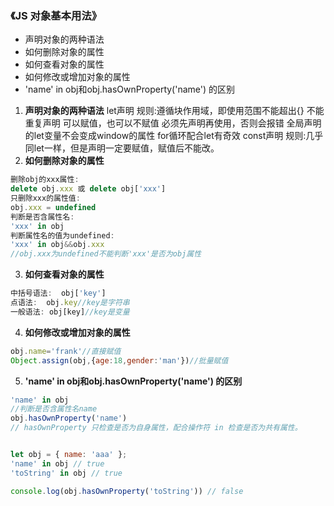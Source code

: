 ### 《JS 对象基本用法》
* 声明对象的两种语法
* 如何删除对象的属性
* 如何查看对象的属性
* 如何修改或增加对象的属性
* 'name' in obj和obj.hasOwnProperty('name') 的区别

1. **声明对象的两种语法**
let声明
规则:遵循块作用域，即使用范围不能超出{}
不能重复声明
可以赋值，也可以不赋值
必须先声明再使用，否则会报错
全局声明的let变量不会变成window的属性
for循环配合let有奇效
const声明
规则:几乎同let一样，但是声明一定要赋值，赋值后不能改。
2. **如何删除对象的属性**
```JavaScript
删除obj的xxx属性:
delete obj.xxx 或 delete obj['xxx']
只删除xxx的属性值:
obj.xxx = undefined
判断是否含属性名:
'xxx' in obj
判断属性名的值为undefined:
'xxx' in obj&&obj.xxx
//obj.xxx为undefined不能判断'xxx'是否为obj属性
```

3. **如何查看对象的属性**
```JavaScript
中括号语法:  obj['key']
点语法:  obj.key//key是字符串
一般语法: obj[key]//key是变量
```

4. **如何修改或增加对象的属性**
```JavaScript
obj.name='frank'//直接赋值
Object.assign(obj,{age:18,gender:'man'})//批量赋值

```


5. **'name' in obj和obj.hasOwnProperty('name') 的区别**
```JavaScript
'name' in obj
//判断是否含属性名name
obj.hasOwnProperty('name')
// hasOwnProperty 只检查是否为自身属性，配合操作符 in 检查是否为共有属性。


let obj = { name: 'aaa' }; 
'name' in obj // true 
'toString' in obj // true

console.log(obj.hasOwnProperty('toString')) // false
```
